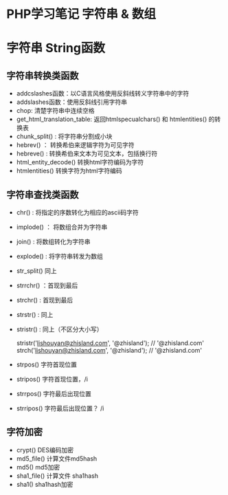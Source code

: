 PHP学习笔记 字符串 & 数组
=============

# 字符串 String函数

## 字符串转换类函数

* addcslashes函数：以C语言风格使用反斜线转义字符串中的字符
* addslashes函数：使用反斜线引用字符串
* chop: 清楚字符串中连续空格
* get_html_translation_table: 返回htmlspecualchars() 和 htmlentities() 的转换表
* chunk_split() : 将字符串分割成小块
* hebrev() ： 转换希伯来逻辑字符为可见字符
* hebreve() : 转换希伯来文本为可见文本，包括换行符
* html_entity_decode() 转换html字符编码为字符
* htmlentities() 转换字符为html字符编码

## 字符串查找类函数

* chr() : 将指定的序数转化为相应的ascii码字符
* implode() ： 将数组合并为字符串
* join() : 将数组转化为字符串
* explode() : 将字符串转发为数组
* str_split() 同上

* strrchr() ：首现到最后 
* strchr() : 首现到最后
* strstr() : 同上
* stristr() : 同上（不区分大小写）

	stristr('lishouyan@zhisland.com', '@zhisland'); // '@zhisland.com'
	strch('lishouyan@zhisland.com', '@zhisland'); // '@zhisland.com'

* strpos() 字符首现位置
* stripos() 字符首现位置，/i
* strrpos() 字符最后出现位置
* strripos() 字符最后出现位置？ /i


## 字符加密

* crypt() DES编码加密
* md5_file() 计算文件md5hash
* md5() md5加密
* sha1_file()  计算文件 sha1hash
* sha1() sha1hash加密

